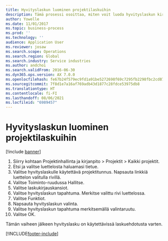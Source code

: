 ```yaml
---
title: Hyvityslaskun luominen projektilaskuihin
description: Tämä prosessi osoittaa, miten voit luoda hyvityslaskun kirjatuista projektilaskuista.
author: Yowelle
ms.date: 11/01/2017
ms.topic: business-process
ms.prod: ''
ms.technology: ''
audience: Application User
ms.reviewer: josaw
ms.search.scope: Operations
ms.search.region: Global
ms.search.industry: Service industries
ms.author: andchoi
ms.search.validFrom: 2016-06-30
ms.dyn365.ops.version: AX 7.0.0
ms.openlocfilehash: fe67b24f579ec9fd1a91be5272698f69c7295fb2298fbc2cd872f24a5858ce99
ms.sourcegitcommit: 7f8d1e7a16af769adb43d1877c28fdce53975db8
ms.translationtype: HT
ms.contentlocale: fi-FI
ms.lasthandoff: 08/06/2021
ms.locfileid: "6989457"
---
```

# <a name="create-a-credit-note-on-project-invoices"></a>Hyvityslaskun luominen projektilaskuihin

[!include [banner](../../includes/banner.md)]

1. Siirry kohtaan Projektinhallinta ja kirjanpito > Projektit > Kaikki projektit. 
2. Etsi ja valitse luettelosta haluamasi tietue. 
3. Valitse hyvityslaskulle käytettävä projektitunnus. Napsauta linkkiä luettelon valitulla rivillä. 
4. Valitse Toiminto-ruudussa Hallitse. 
5. Valitse laskukirjauskansiot. 
6. Valitse hyvityslaskun tapahtuma. Merkitse valittu rivi luettelossa. 
7. Valitse Funktiot. 
8. Napsauta hyvityslaskun valinta. 
9. Valitse hyvityslaskun tapahtuma merkitsemällä valintaruutu.
10. Valitse OK. 

Tämän vaiheen jälkeen hyvityslasku on käytettävissä laskuehdotusta varten.


[!INCLUDE[footer-include](../../includes/footer-banner.md)]